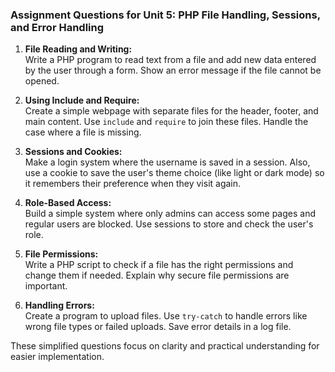 ### Assignment Questions for Unit 5: PHP File Handling, Sessions, and Error Handling  

1. **File Reading and Writing:**  
   Write a PHP program to read text from a file and add new data entered by the user through a form. Show an error message if the file cannot be opened.  

2. **Using Include and Require:**  
   Create a simple webpage with separate files for the header, footer, and main content. Use `include` and `require` to join these files. Handle the case where a file is missing.  

3. **Sessions and Cookies:**  
   Make a login system where the username is saved in a session. Also, use a cookie to save the user's theme choice (like light or dark mode) so it remembers their preference when they visit again.  

4. **Role-Based Access:**  
   Build a simple system where only admins can access some pages and regular users are blocked. Use sessions to store and check the user's role.  

5. **File Permissions:**  
   Write a PHP script to check if a file has the right permissions and change them if needed. Explain why secure file permissions are important.  

6. **Handling Errors:**  
   Create a program to upload files. Use `try-catch` to handle errors like wrong file types or failed uploads. Save error details in a log file.  

These simplified questions focus on clarity and practical understanding for easier implementation.